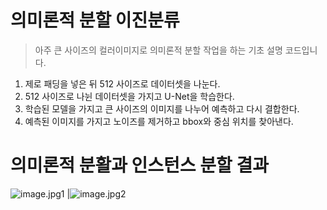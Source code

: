 # 의미론적 분할 이진분류
>아주 큰 사이즈의 컬러이미지로 의미론적 분할 작업을 하는 기초 설명 코드입니다.

1. 제로 패딩을 넣은 뒤 512 사이즈로 데이터셋을 나눈다.
2. 512 사이즈로 나뉜 데이터셋을 가지고 U-Net을 학습한다.
3. 학습된 모델을 가지고 큰 사이즈의 이미지를 나누어 예측하고 다시 결합한다.
4. 예측된 이미지를 가지고 노이즈를 제거하고 bbox와 중심 위치를 찾아낸다.

# 의미론적 분활과 인스턴스 분할 결과 
![image.jpg1](https://github.com/wlsdnjswon/J_deep_learning/assets/71718618/b9afd063-ae67-405d-9eb8-6cca0b784e6d) |![image.jpg2](https://github.com/wlsdnjswon/J_deep_learning/assets/71718618/7a0ad5ec-b33f-4e8c-a2b1-fd29b6ed0e27)


